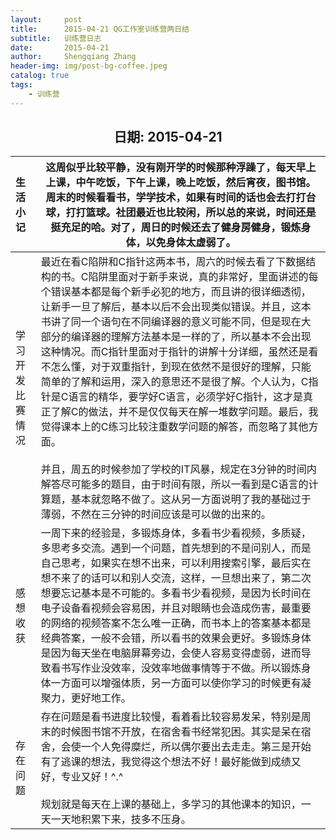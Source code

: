 ```yaml
---
layout:     post
title:      2015-04-21 QG工作室训练营两日结
subtitle:   训练营日志
date:       2015-04-21
author:     Shengqiang Zhang
header-img: img/post-bg-coffee.jpeg
catalog: true
tags:
    - 训练营
---
```




<center><h2>日期: 2015-04-21</h2></center>



| 生活小记         | 这周似乎比较平静，没有刚开学的时候那种浮躁了，每天早上上课，中午吃饭，下午上课，晚上吃饭，然后宵夜，图书馆。周末的时候看看书，学学技术，如果有时间的话也会去打打台球，打打篮球。社团最近也比较闲，所以总的来说，时间还是挺充足的哈。对了，周日的时候还去了健身房健身，锻炼身体，以免身体太虚弱了。 |
| :--------------- | ------------------------------------------------------------ |
| 学习开发比赛情况 | 最近在看C陷阱和C指针这两本书，周六的时候去看了下数据结构的书。C陷阱里面对于新手来说，真的非常好，里面讲述的每个错误基本都是每个新手必犯的地方，而且讲的很详细透彻，让新手一旦了解后，基本以后不会出现类似错误。并且，这本书讲了同一个语句在不同编译器的意义可能不同，但是现在大部分的编译器的理解方法基本是一样的了，所以基本不会出现这种情况。而C指针里面对于指针的讲解十分详细，虽然还是看不怎么懂，对于双重指针，到现在依然不是很好的理解，只能简单的了解和运用，深入的意思还不是很了解。个人认为，C指针是C语言的精华，要学好C语言，必须学好C指针，这才是真正了解C的做法，并不是仅仅每天在解一堆数学问题。最后，我觉得课本上的C练习比较注重数学问题的解答，而忽略了其他方面。<br/><br/>并且，周五的时候参加了学校的IT风暴，规定在3分钟的时间内解答尽可能多的题目，由于时间有限，所以一看到是C语言的计算题，基本就忽略不做了。这从另一方面说明了我的基础过于薄弱，不然在三分钟的时间应该是可以做的出来的。 |
| 感想收获         | 一周下来的经验是，多锻炼身体，多看书少看视频，多质疑，多思考多交流。遇到一个问题，首先想到的不是问别人，而是自己思考，如果实在想不出来，可以利用搜索引擎，最后实在想不来了的话可以和别人交流，这样，一旦想出来了，第二次想要忘记基本是不可能的。多看书少看视频，是因为长时间在电子设备看视频会容易困，并且对眼睛也会造成伤害，最重要的网络的视频答案不怎么唯一正确，而书本上的答案基本都是经典答案，一般不会错，所以看书的效果会更好。多锻炼身体是因为每天坐在电脑屏幕旁边，会使人容易变得虚弱，进而导致看书写作业没效率，没效率地做事情等于不做。所以锻炼身体一方面可以增强体质，另一方面可以使你学习的时候更有凝聚力，更好地工作。 |
| 存在问题         | 存在问题是看书进度比较慢，看着看比较容易发呆，特别是周末的时候图书馆不开放，在宿舍看书经常犯困。其实是呆在宿舍，会使一个人免得糜烂，所以偶尔要出去走走。第三是开始有了逃课的想法，我觉得这个想法不好！最好能做到成绩又好，专业又好！^.^<br/><br/>规划就是每天在上课的基础上，多学习的其他课本的知识，一天一天地积累下来，技多不压身。 |

